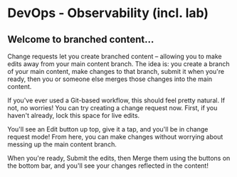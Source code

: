 # DevOps - Observability (incl. lab)

## Welcome to branched content…

Change requests let you create branched content – allowing you to make edits away from your main content branch. The idea is: you create a branch of your main content, make changes to that branch, submit it when you're ready, then you or someone else merges those changes into the main content.

If you've ever used a Git-based workflow, this should feel pretty natural. If not, no worries! You can try creating a change request now. First, if you haven't already, lock this space for live edits.

You'll see an Edit button up top, give it a tap, and you'll be in change request mode! From here, you can make changes without worrying about messing up the main content branch.

When you're ready, Submit the edits, then Merge them using the buttons on the bottom bar, and you'll see your changes reflected in the content!
